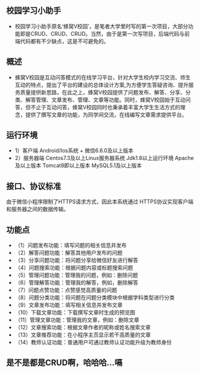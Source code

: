 ## 校园学习小助手
- 校园学习小助手原名‘蜂窝V校园’，是笔者大学里时写的第一次项目，大部分功能即是CRUD、CRUD、CRUD。当然，由于是第一次写项目，后端代码与前端代码都有不少缺点，这是不可避免的。

## 概述
- 蜂窝V校园是互动问答模式的在线学习平台，针对大学生校内学习交流、师生互动的特点，提出了平台的建设的总体设计方案,为方便学生答疑咨询、提升服务质量提供新思路，在此之上，蜂窝V校园提供了问题发布、解答、分享、分类、解答管理、文章发布、管理、文章等功能。同时，蜂窝V校园始于互动问答，但不止于互动问答，蜂窝V校园同时也秉承着丰富大学生生活方式的理念，提供了撰写文章的功能，为同学间交流，在线编写文章需求提供平台。

## 运行环境
- 1）客户端
          Android/Ios系统 + 微信6.6.0及以上版本
- 2）服务器端
Centos7.3及以上Linux服务器系统
          Jdk1.8以上运行环境
Apache及以上版本
Tomcat8即以上版本
MySQL5.1及以上版本

## 接口、协议标准
由于微信小程序限制了HTTPS请求方式，因此本系统通过 HTTPS协议实现客户端和服务器之间的数据传输。 

## 功能点
- （1）问题发布功能：填写问题的相关信息并发布
- （2）解答问题功能：解答其他用户发布的问题
- （3）分享问题功能：将问题分享给微信好友进行解答
- （4）问题搜索功能：根据问题内容或标题搜索问题
- （5）管理问题功能：管理我的问题，例如：删除问题
- （6）管理解答功能：管理我的解答，例如，删除解答
- （7）问题点赞功能：点赞感觉高质量的问题
- （8）问题分类功能：将问题在问题分类模块中根据学科类型进行分类
- （9）文章发布功能：填写相关信息并发布文章
- （10）下载文章功能：下载撰写文章时生成的预览图
- （11）管理文章功能：管理我的文章，例如：删除文章
- （12）文章搜索功能：根据文章作者的昵称或姓名搜索文章
- （13）文章推荐功能：在小程序主页显示若干高质量的文章
- （14）教师认证功能：普通用户可通过教师认证功能升级为教师身份

## 是不是都是CRUD啊，哈哈哈...嗝
